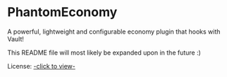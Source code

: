 # PhantomEconomy
A powerful, lightweight and configurable economy plugin that hooks with Vault!

This README file will most likely be expanded upon in the future :)

License: [-click to view-](https://gist.githubusercontent.com/lokka30/9118002fb1a6196a7d072aaac6189ea1/raw/effc43faef3330c4505dcf3adea7a47f7439ae58/lokka30's%2520software%2520license)
